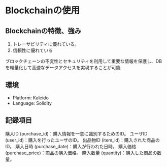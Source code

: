 # Blockchainの使用

## Blockchainの特徴、強み

1. トレーサビリティに優れている。
2. 信頼性に優れている

ブロックチェーンの不変性とセキュリティを利用して重要な情報を保護し、DBを軽量化して高速なデータアクセスを実現することが可能

## 環境

- Platform: Kaleido
- Language: Solidity

## 記録項目

購入ID (purchase_id)：購入情報を一意に識別するためのID。
ユーザID (user_id)：購入を行ったユーザのID。
出品物ID (item_id)：購入された商品のID。
購入日時 (purchase_date)：購入が行われた日時。
購入価格 (purchase_price)：商品の購入価格。
購入数量 (quantity)：購入した商品の数量。
